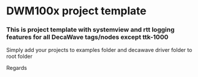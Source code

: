 # DWM100x project template

### This is project template with systemview and rtt logging features for all DecaWave tags/nodes except ttk-1000

Simply add your projects to examples folder and decawave driver folder to root folder

Regards

